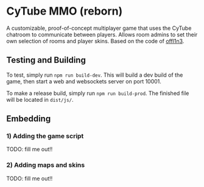# CyTube MMO (reborn)

A customizable, proof-of-concept multiplayer game that uses the CyTube chatroom to communicate between players. Allows room admins to set their own selection of rooms and player skins.
Based on the code of [offl1n3](https://github.com/sleepycrow/offl1n3).

## Testing and Building

To test, simply run `npm run build-dev`. This will build a dev build of the game, then start a web and websockets server on port 10001.

To make a release build, simply run `npm run build-prod`. The finished file will be located in `dist/js/`.

## Embedding

### 1) Adding the game script

TODO: fill me out!!

### 2) Adding maps and skins

TODO: fill me out!!

